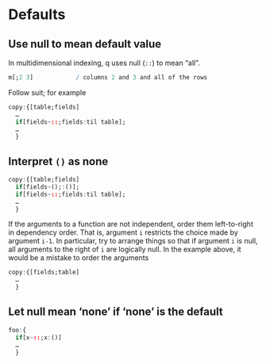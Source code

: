 Defaults
========

Use null to mean default value
------------------------------
In multidimensional indexing, q uses null (`::`) to mean “all”. 

```q
m[;2 3]            / columns 2 and 3 and all of the rows
```

Follow suit; for example

```q
copy:{[table;fields]
  …
  if[fields~::;fields:til table];
  …
  }
```


Interpret `()` as none
----------------------
```q
copy:{[table;fields]
  if[fields~();:()];
  if[fields~::;fields:til table];
  …
  }
```

If the arguments to a function are not independent, order them left-to-right in dependency order. That is, argument `i` restricts the choice made by argument `i-1`. In particular, try to arrange things so that if argument `i` is null, all arguments to the right of `i` are logically null. In the example above, it would be a mistake to order the arguments

```q
copy:{[fields;table]
  …
  }
```


Let null mean ‘none’ if ‘none’ is the default
---------------------------------------------
```q
foo:{
  if[x~::;x:()]
  …
  }
```


